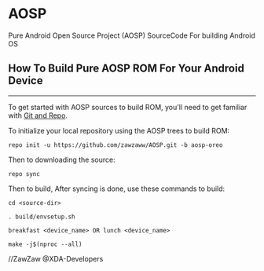 # AOSP
Pure Android Open Source Project (AOSP) SourceCode For building Android OS

## How To Build Pure AOSP ROM For Your Android Device ##
---------------

To get started with AOSP sources to build ROM, you'll need to get
familiar with [Git and Repo](https://source.android.com/source/using-repo.html).

To initialize your local repository using the AOSP trees to build ROM:

    repo init -u https://github.com/zawzaww/AOSP.git -b aosp-oreo

Then to downloading the source:

    repo sync


Then to build,
After syncing is done, use these commands to build:

    cd <source-dir>

    . build/envsetup.sh

    breakfast <device_name> OR lunch <device_name>

    make -j$(nproc --all)


//ZawZaw @XDA-Developers
